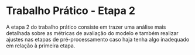 # **Trabalho Prático - Etapa 2**

A etapa 2 do trabalho prático consiste em trazer uma análise mais detalhada sobre as métricas de avaliação do modelo e também realizar ajustes nas etapas de pré-processamento caso haja tenha
algo inadequado em relação à primeira etapa.

